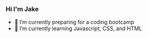 ### Hi I'm Jake

- 🔭 I’m currently preparing for a coding bootcamp
- 🌱 I’m currently learning Javascript, CSS, and HTML

